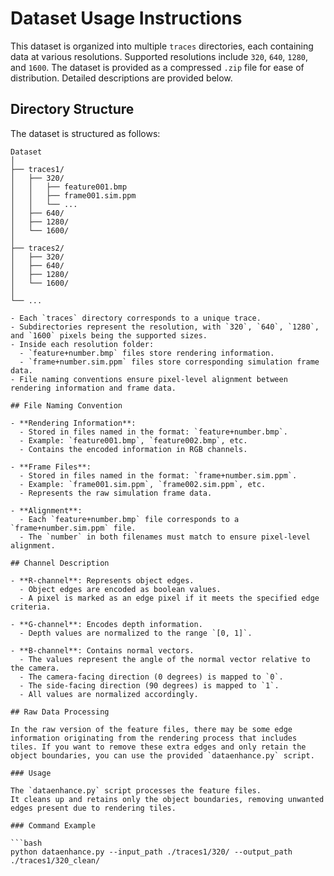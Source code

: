 # Dataset Usage Instructions

This dataset is organized into multiple `traces` directories, each containing data at various resolutions. Supported resolutions include `320`, `640`, `1280`, and `1600`. The dataset is provided as a compressed `.zip` file for ease of distribution. Detailed descriptions are provided below.

## Directory Structure

The dataset is structured as follows:
```plaintext
Dataset
│
├── traces1/
│   ├── 320/
│   │   ├── feature001.bmp
│   │   ├── frame001.sim.ppm
│   │   └── ...
│   ├── 640/
│   ├── 1280/
│   └── 1600/
│
├── traces2/
│   ├── 320/
│   ├── 640/
│   ├── 1280/
│   └── 1600/
│
└── ...

- Each `traces` directory corresponds to a unique trace.
- Subdirectories represent the resolution, with `320`, `640`, `1280`, and `1600` pixels being the supported sizes.
- Inside each resolution folder:
  - `feature+number.bmp` files store rendering information.
  - `frame+number.sim.ppm` files store corresponding simulation frame data.
- File naming conventions ensure pixel-level alignment between rendering information and frame data.

## File Naming Convention

- **Rendering Information**:
  - Stored in files named in the format: `feature+number.bmp`.
  - Example: `feature001.bmp`, `feature002.bmp`, etc.
  - Contains the encoded information in RGB channels.

- **Frame Files**:
  - Stored in files named in the format: `frame+number.sim.ppm`.
  - Example: `frame001.sim.ppm`, `frame002.sim.ppm`, etc.
  - Represents the raw simulation frame data.

- **Alignment**:
  - Each `feature+number.bmp` file corresponds to a `frame+number.sim.ppm` file.
  - The `number` in both filenames must match to ensure pixel-level alignment.

## Channel Description

- **R-channel**: Represents object edges.
  - Object edges are encoded as boolean values.
  - A pixel is marked as an edge pixel if it meets the specified edge criteria.

- **G-channel**: Encodes depth information.
  - Depth values are normalized to the range `[0, 1]`.

- **B-channel**: Contains normal vectors.
  - The values represent the angle of the normal vector relative to the camera.
  - The camera-facing direction (0 degrees) is mapped to `0`.
  - The side-facing direction (90 degrees) is mapped to `1`.
  - All values are normalized accordingly.

## Raw Data Processing

In the raw version of the feature files, there may be some edge information originating from the rendering process that includes tiles. If you want to remove these extra edges and only retain the object boundaries, you can use the provided `dataenhance.py` script.

### Usage

The `dataenhance.py` script processes the feature files.  
It cleans up and retains only the object boundaries, removing unwanted edges present due to rendering tiles.

### Command Example

```bash
python dataenhance.py --input_path ./traces1/320/ --output_path ./traces1/320_clean/
